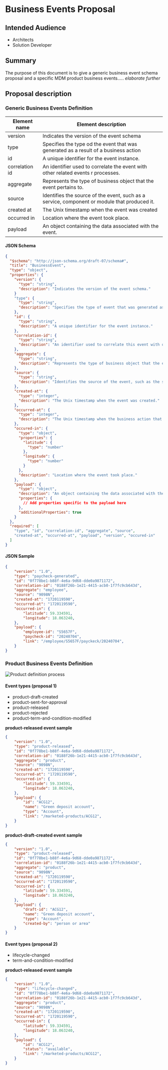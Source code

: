 # Business Events Proposal

## Intended Audience

- Architects
- Solution Developer

## Summary

The purpose of this document is to give a generic business event schema proposal and a specific MDM product business
events..... *elaborate further*

## Proposal description

### Generic Business Events Definition

| **Element name** | **Element description**                                                                      |
|------------------|----------------------------------------------------------------------------------------------|
| version          | Indicates  the version of the event schema                                                   |
| type             | Specifies the type od the event that was generated as a result of a business action          |
| id               | A unique identifier for the event instance.                                                  |
| correlation id   | An identifier used to correlate the event with other related events r processes.             |
| aggregate        | Represents the type of business object that the event pertains to.                           |
| source           | Identifies the source of the event, such as a service, component or module that produced it. |
| created at       | The Unix timestamp when the event was created                                                |
| occurred in      | Location where the event took place.                                                         |
| payload          | An object containing the data associated with the event.                                     |

#### JSON Schema 

``` json
{
  "$schema": "http://json-schema.org/draft-07/schema#",
  "title": "BusinessEvent",
  "type": "object",
  "properties": {
    "version": {
      "type": "string",
      "description": "Indicates the version of the event schema."
    }
    "type": {
      "type": "string",
      "description": "Specifies the type of event that was generated as a result of a business action."
    },
    "id": {
      "type": "string",
      "description": "A unique identifier for the event instance."
    },
    "correlation-id": {
      "type": "string",
      "description": "An identifier used to correlate this event with other related events or processes."
    },
    "aggregate": {
      "type": "string",
      "description": "Represents the type of business object that the event pertains to."
    },
    "source": {
      "type": "string",
      "description": "Identifies the source of the event, such as the service, component, or module that produced it."
    },
    "created-at": {
      "type": "integer",
      "description": "The Unix timestamp when the event was created."
    },
    "occurred-at": {
      "type": "integer",
      "description": "The Unix timestamp when the business action that triggered the event actually occurred."
    },
    "occured-in": {
      "type": "object",
      "properties": {
        "latitude": {
          "type": "number"
        },
        "longitude": {
          "type": "number"
        }
      },
      "description": "Location where the event took place."
    },
    "payload": {
      "type": "object",
      "description": "An object containing the data associated with the event.",
      "properties": {
        // Add properties specific to the payload here
      },
      "additionalProperties": true
    }
  },
  "required": [
    "type", "id", "correlation-id", "aggregate", "source", 
    "created-at", "occurred-at", "payload", "version", "occured-in"
  ]
}
```

#### JSON Sample

``` json
{
    "version": "1.0",
    "type": "paycheck-generated",
    "id": "0f778be1-b88f-4e6a-9d68-dde0a9871172",
    "correlation-id": "0188f26b-1e21-4415-acb0-1f7fc9cb643d",
    "aggregate": "employee",
    "source": "9098N",
    "created-at": "1720119590",
    "occurred-at": "1720119590",
    "occurred-in": {
        "latitude": 59.334591,
        "longitude": 18.063240,
    },
    "payload": {
        "employee-id": "S5657F",
        "paycheck-id": "20240704",
        "link": "/employee/S5657F/payckeck/20240704",
    }
}
```

### Product Business Events Definition

![Product definition process](/process.png)

#### Event types (proposal 1)

- product-draft-created
- product-sent-for-approval
- product-released
- product-rejected
- product-term-and-condition-modified

**product-released event sample**

``` json
{
    "version": "1.0",
    "type": "product-released",
    "id": "0f778be1-b88f-4e6a-9d68-dde0a9871172",
    "correlation-id": "0188f26b-1e21-4415-acb0-1f7fc9cb643d",
    "aggregate": "product",
    "source": "9098N",
    "created-at": "1720119590",
    "occurred-at": "1720119590",
    "occurred-in": {
        "latitude": 59.334591,
        "longitude": 18.063240,
    },
    "payload": {
        "id": "ACG12",
        "name": "Green deposit account",
        "type": "Account",
        "link": "/marketed-products/ACG12",
    }
}
```

**product-draft-created event sample**

``` json
{
    "version": "1.0",
    "type": "product-released",
    "id": "0f778be1-b88f-4e6a-9d68-dde0a9871172",
    "correlation-id": "0188f26b-1e21-4415-acb0-1f7fc9cb643d",
    "aggregate": "product",
    "source": "9098N",
    "created-at": "1720119590",
    "occurred-at": "1720119590",
    "occurred-in": {
        "latitude": 59.334591,
        "longitude": 18.063240,
    },
    "payload": {
        "draft-id": "ACG12",
        "name": "Green deposit account",
        "type": "Account",
        "created-by": "person or area"
    }
}
```

#### Event types (proposal 2)

- lifecycle-changed
- term-and-condition-modified

**product-released event sample**

``` json
{
    "version": "1.0",
    "type": "lifecycle-changed",
    "id": "0f778be1-b88f-4e6a-9d68-dde0a9871172",
    "correlation-id": "0188f26b-1e21-4415-acb0-1f7fc9cb643d",
    "aggregate": "product",
    "source": "9098N",
    "created-at": "1720119590",
    "occurred-at": "1720119590",
    "occurred-in": {
        "latitude": 59.334591,
        "longitude": 18.063240,
    },
    "payload": {
        "id": "ACG12",
        "status": "available",
        "link": "/marketed-products/ACG12",
    }
}
```